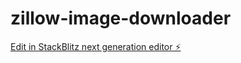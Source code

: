 # zillow-image-downloader

[Edit in StackBlitz next generation editor ⚡️](https://stackblitz.com/~/github.com/vanjaneyck/zillow-image-downloader)